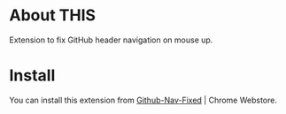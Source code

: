# About THIS
Extension to fix GitHub header navigation on mouse up.

# Install
You can install this extension from [Github-Nav-Fixed](https://chrome.google.com/webstore/detail/github-nav-fixed/ggmjncekkfmppfcghomdnakapjlknkeo?hl=ja&authuser=0) | Chrome Webstore.
